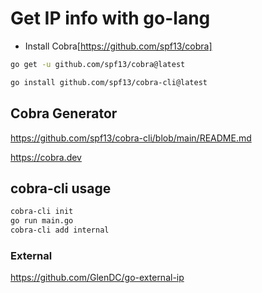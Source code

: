 # Get IP info with go-lang

* Install Cobra[https://github.com/spf13/cobra]

```bash
go get -u github.com/spf13/cobra@latest
```

```bash
go install github.com/spf13/cobra-cli@latest
```

## Cobra Generator

<https://github.com/spf13/cobra-cli/blob/main/README.md>

<https://cobra.dev>

## cobra-cli usage

```bash
cobra-cli init
go run main.go
cobra-cli add internal
```

### External

<https://github.com/GlenDC/go-external-ip>
